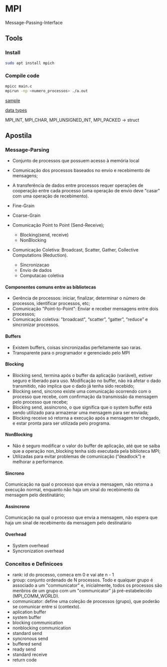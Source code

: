 # MPI

Message-Passing-Interface

## Tools

### Install

```bash
sudo apt install mpich
```

### Compile code

```bash
mpicc main.c
mpirun -np <numero_processos> ./a.out
```
[sample](./hello_mpi/main.c)

[data types](https://www.mpich.org/static/docs/v3.3/www3/Constants.html)

MPI_INT, MPI_CHAR, MPI_UNSIGNED_INT, MPI_PACKED -> struct

## Apostila

### Message-Parsing

- Conjunto de processos que possuem acesso à memória local
- Comunicação dos processos baseados no envio e recebimento de mensagens;
- A transferência de dados entre processos requer operações de cooperação entre cada processo
(uma operação de envio deve "casar" com uma operação de recebimento).
- Fine-Grain
- Coarse-Grain

- Comunicação Point to Point (Send-Receive);
  - Blocking(send, receive)
  - NonBlocking
- Comunicação Coletiva: Broadcast, Scatter, Gather, Collective Computations (Reduction).
  - Sincronizacao
  - Envio de dados
  - Computacao coletiva


#### Componentes comuns entre as bibliotecas

- Gerência de processos: iniciar, finalizar, determinar o número de processos, identificar processos, etc;
- Comunicação "Point-to-Point": Enviar e receber mensagens entre dois processos;
- Comunicação coletiva: "broadcast", “scatter”, “gatter”, “reduce” e sincronizar processos.

#### Buffers

- Existem buffers, coisas sincronizadas perfeitamente sao raras.
- Transparente para o programador e gerenciado pelo MPI

#### Blocking

- Blocking send, termina após o buffer da aplicação (variável), estiver seguro e liberado para uso. Modificação no buffer,
não irá afetar o dado transmitido, não implica que o dado já tenha sido recebido;
- Blocking send, sincrono existe uma comunicação ocorrendo com o processo que recebe, com confirmação da transmissão da mensagem
pelo processo que recebe;
- Blocking send,  assíncrono, o que significa que o system buffer está sendo utilizado para armazenar uma mensagem para ser enviada;
- Blocking receive só retorna a execução após a mensagem ter chegado, e estar pronta para ser utilizada pelo programa.

#### NonBlocking

- Não é seguro modificar o valor do buffer de aplicação, até que se saiba que a operação non_blocking tenha sido executada pela biblioteca MPI;
- Utilizadas para evitar problemas de comunicação (“deadlock”) e melhorar a performance. 

#### Sincrono

Comunicação na qual o processo que envia a mensagem, não retorna a execução normal, enquanto
não haja um sinal do recebimento da mensagem pelo destinatário;

#### Assincrono

Comunicação na qual o processo que envia a mensagem, não espera que haja um sinal de recebimento
da mensagem pelo destinatário

#### Overhead

- System overhead
- Syncronization overhead

### Conceitos e Definicoes

- rank: id do processo, comeca em 0 e vai ate n - 1
- group: conjunto ordenado de N processos. Todo e qualquer grupo é associado a um "communicator" e, inicialmente, todos os processos são menbros de um grupo com um
  "communicator" já pré-estabelecido (MPI_COMM_WORLD).
- communicator: define uma coleção de processos (grupo), que poderão se comunicar entre si (contexto).
- aplication buffer 
- system buffer
- blocking communication
- nonblocking communication
- standard send
- syncronous send
- buffered send
- ready send
- standard receive
- return code
